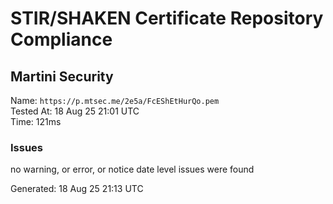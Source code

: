 # STIR/SHAKEN Certificate Repository Compliance

## Martini Security

Name: `https://p.mtsec.me/2e5a/FcEShEtHurQo.pem`\
Tested At: 18 Aug 25 21:01 UTC\
Time: 121ms

### Issues

no warning, or error, or notice date level issues were found

Generated: 18 Aug 25 21:13 UTC